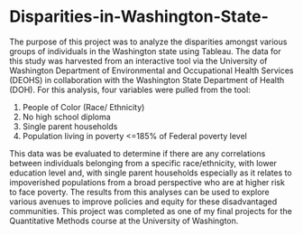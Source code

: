 # Disparities-in-Washington-State-

The purpose of this project was to analyze the disparities amongst various groups of individuals in the Washington state using Tableau. The data for this study was harvested from an interactive tool via the University of Washington Department of Environmental and Occupational Health Services (DEOHS) in collaboration with the Washington State Department of Health (DOH). For this analysis, four variables were pulled from the tool: 
1.	People of Color (Race/ Ethnicity)
2.	No high school diploma 
3.	Single parent households 
4.	Population living in poverty <=185% of Federal poverty level

This data was be evaluated to determine if there are any correlations between individuals belonging from a specific race/ethnicity, with lower education level and, with single parent households especially as it relates to impoverished populations from a broad perspective who are at higher risk to face poverty. The results from this analyses can be used to explore various avenues to improve policies and equity for these disadvantaged communities. This project was completed as one of my final projects for the Quantitative Methods course at the University of Washington.
